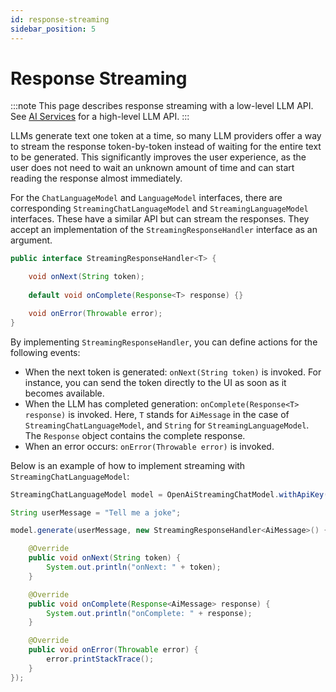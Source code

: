 ```yaml
---
id: response-streaming
sidebar_position: 5
---
```


# Response Streaming

:::note
This page describes response streaming with a low-level LLM API.
See [AI Services](/tutorials/ai-services#streaming) for a high-level LLM API.
:::

LLMs generate text one token at a time, so many LLM providers offer a way to stream the response
token-by-token instead of waiting for the entire text to be generated.
This significantly improves the user experience, as the user does not need to wait an unknown
amount of time and can start reading the response almost immediately.

For the `ChatLanguageModel` and `LanguageModel` interfaces, there are corresponding
`StreamingChatLanguageModel` and `StreamingLanguageModel` interfaces.
These have a similar API but can stream the responses.
They accept an implementation of the `StreamingResponseHandler` interface as an argument.

```java
public interface StreamingResponseHandler<T> {

    void onNext(String token);
 
    default void onComplete(Response<T> response) {}

    void onError(Throwable error);
}
```

By implementing `StreamingResponseHandler`, you can define actions for the following events:
- When the next token is generated: `onNext(String token)` is invoked.
For instance, you can send the token directly to the UI as soon as it becomes available.
- When the LLM has completed generation: `onComplete(Response<T> response)` is invoked.
Here, `T` stands for `AiMessage` in the case of `StreamingChatLanguageModel`,
and `String` for `StreamingLanguageModel`. The `Response` object contains the complete response.
- When an error occurs: `onError(Throwable error)` is invoked.

Below is an example of how to implement streaming with `StreamingChatLanguageModel`:
```java
StreamingChatLanguageModel model = OpenAiStreamingChatModel.withApiKey(System.getenv("OPENAI_API_KEY"));

String userMessage = "Tell me a joke";

model.generate(userMessage, new StreamingResponseHandler<AiMessage>() {

    @Override
    public void onNext(String token) {
        System.out.println("onNext: " + token);
    }

    @Override
    public void onComplete(Response<AiMessage> response) {
        System.out.println("onComplete: " + response);
    }

    @Override
    public void onError(Throwable error) {
        error.printStackTrace();
    }
});
```